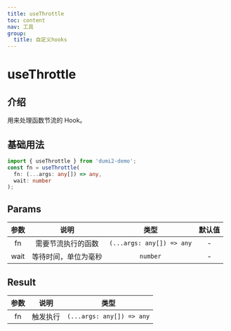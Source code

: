 ```yaml
---
title: useThrottle
toc: content
nav: 工具
group:
  title: 自定义hooks
---
```


# useThrottle

## 介绍

用来处理函数节流的 Hook。

## 基础用法

```typescript
import { useThrottle } from 'dumi2-demo';
const fn = useThrottle(
  fn: (...args: any[]) => any,
  wait: number
);
```

## Params

| 参数 |         说明         |           类型            | 默认值 |
| :--: | :------------------: | :-----------------------: | :----: |
|  fn  |  需要节流执行的函数  | `(...args: any[]) => any` |   -    |
| wait | 等待时间，单位为毫秒 |         `number`          |   -    |

## Result

| 参数 |   说明   |           类型            |
| :--: | :------: | :-----------------------: |
|  fn  | 触发执行 | `(...args: any[]) => any` |
